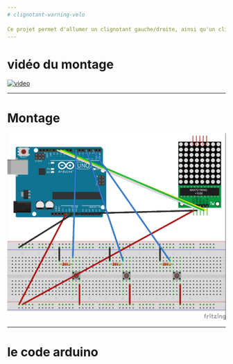 ```yaml
---
# clignotant-warning-velo

Ce projet permet d'allumer un clignotant gauche/droite, ainsi qu'un clignotant "warning", avec simplement 3 boutons.
---
```

# vidéo du montage
[![video](https://img.youtube.com/vi/OF8e3JVgxyo.jpg)](https://www.youtube.com/watch?v=OF8e3JVgxyo)

---
# Montage

![SCHEMA](schema-clignotant-warning_bb.jpg)

---

# le code arduino

